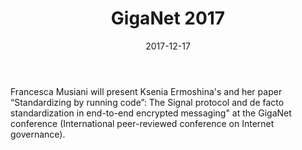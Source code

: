 ﻿---
title: GigaNet 2017


date: 2017-12-17

fulldate: 17.12.2017


location: Geneva, Switzerland


event_url: http://www.giga-net.org/
---

Francesca Musiani will present Ksenia Ermoshina's and her paper “Standardizing by running code”: The Signal protocol and de facto standardization in end-to-end encrypted messaging" at the GigaNet conference (International peer-reviewed conference on Internet governance).


 